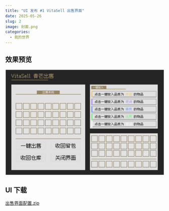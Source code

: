 ```yaml
---
title: "UI 发布 #1 VitaSell 出售界面"
date: 2025-05-26
slug: 2
image: 封面.png
categories:
  - 我的世界
---
```


## 效果预览

![](效果预览.png)

## UI 下载

[出售界面配置.zip](出售界面配置.zip)